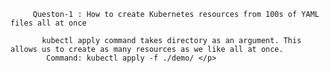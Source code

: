 
         Queston-1 : How to create Kubernetes resources from 100s of YAML files all at once

           kubectl apply command takes directory as an argument. This allows us to create as many resources as we like all at once.
            Command: kubectl apply -f ./demo/ </p>
